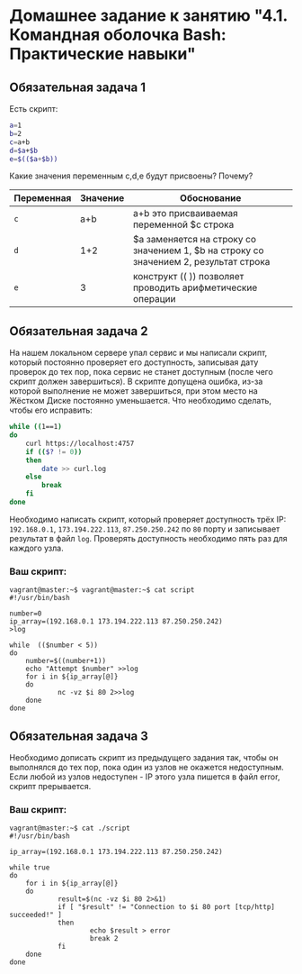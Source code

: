 # Домашнее задание к занятию "4.1. Командная оболочка Bash: Практические навыки"

## Обязательная задача 1

Есть скрипт:
```bash
a=1
b=2
c=a+b
d=$a+$b
e=$(($a+$b))
```

Какие значения переменным c,d,e будут присвоены? Почему?

| Переменная  | Значение | Обоснование |
| ------------- | ------------- | ------------- |
| `c`  | a+b  | a+b это присваиваемая переменной $c строка |
| `d`  | 1+2  | $a заменяется на строку со значением 1, $b на строку со значением 2, результат строка  |
| `e`  | 3  | конструкт (( )) позволяет проводить арифметические операции |


## Обязательная задача 2
На нашем локальном сервере упал сервис и мы написали скрипт, который постоянно проверяет его доступность, записывая дату проверок до тех пор, пока сервис не станет доступным (после чего скрипт должен завершиться). В скрипте допущена ошибка, из-за которой выполнение не может завершиться, при этом место на Жёстком Диске постоянно уменьшается. Что необходимо сделать, чтобы его исправить:
```bash
while ((1==1)
do
	curl https://localhost:4757
	if (($? != 0))
	then
		date >> curl.log
	else
	    break
	fi
done
```

Необходимо написать скрипт, который проверяет доступность трёх IP: `192.168.0.1`, `173.194.222.113`, `87.250.250.242` по `80` порту и записывает результат в файл `log`. Проверять доступность необходимо пять раз для каждого узла.

### Ваш скрипт:
    vagrant@master:~$ vagrant@master:~$ cat script
    #!/usr/bin/bash

    number=0
    ip_array=(192.168.0.1 173.194.222.113 87.250.250.242)
    >log

    while  (($number < 5))
    do
        number=$((number+1))
        echo "Attempt $number" >>log
        for i in ${ip_array[@]}
        do
                nc -vz $i 80 2>>log
        done
    done

## Обязательная задача 3
Необходимо дописать скрипт из предыдущего задания так, чтобы он выполнялся до тех пор, пока один из узлов не окажется недоступным. Если любой из узлов недоступен - IP этого узла пишется в файл error, скрипт прерывается.

### Ваш скрипт:
    vagrant@master:~$ cat ./script
    #!/usr/bin/bash

    ip_array=(192.168.0.1 173.194.222.113 87.250.250.242)

    while true
    do
        for i in ${ip_array[@]}
        do
                result=$(nc -vz $i 80 2>&1)
                if [ "$result" != "Connection to $i 80 port [tcp/http] succeeded!" ]
                then
                        echo $result > error
                        break 2
                fi
        done
    done

